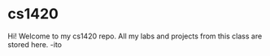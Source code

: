 # cs1420
Hi! Welcome to my cs1420 repo. All my labs and projects from this class are stored here. 
-ito
